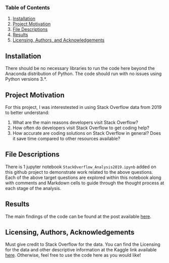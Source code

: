 
### Table of Contents

1. [Installation](#installation)
2. [Project Motivation](#motivation)
3. [File Descriptions](#files)
4. [Results](#results)
5. [Licensing, Authors, and Acknowledgements](#licensing)

## Installation <a name="installation"></a>

There should be no necessary libraries to run the code here beyond the Anaconda distribution of Python.  The code should run with no issues using Python versions 3.*.

## Project Motivation<a name="motivation"></a>

For this project, I was interestested in using Stack Overflow data from 2019 to better understand:

1. What are the main reasons developers visit Stack Overflow?
2. How often do developers visit Stack Overflow to get coding help?
3. How accurate are coding solutions on Stack Overflow in general? Does it save time compared to other resources available?


## File Descriptions <a name="files"></a>

There is 1 jupyter notebook `StackOverflow_Analysis2019.ipynb` added on this github project to demonstrate work related to the above questions.  Each of the above target questions are explored within this notebook along with comments and Markdown cells to guide through the thought process at each stage of the analysis.

## Results<a name="results"></a>

The main findings of the code can be found at the post available [here](https://medium.com/@josh_2774/how-do-you-become-a-developer-5ef1c1c68711).

## Licensing, Authors, Acknowledgements<a name="licensing"></a>

Must give credit to Stack Overflow for the data.  You can find the Licensing for the data and other descriptive information at the Kaggle link available [here](https://www.kaggle.com/mchirico/stack-overflow-developer-survey-results-2019).  Otherwise, feel free to use the code here as you would like! 

